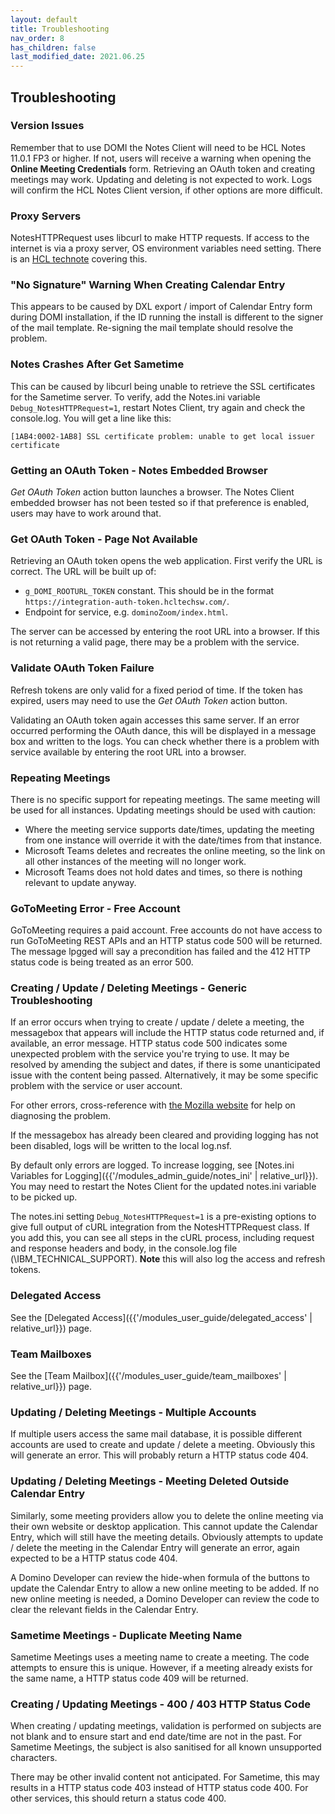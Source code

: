 ```yaml
---
layout: default
title: Troubleshooting
nav_order: 8
has_children: false
last_modified_date: 2021.06.25
---
```


## Troubleshooting

### Version Issues

Remember that to use DOMI the Notes Client will need to be HCL Notes 11.0.1 FP3 or higher. If not, users will receive a warning when opening the **Online Meeting Credentials** form. Retrieving an OAuth token and creating meetings may work. Updating and deleting is not expected to work. Logs will confirm the HCL Notes Client version, if other options are more difficult.

### Proxy Servers

NotesHTTPRequest uses libcurl to make HTTP requests. If access to the internet is via a proxy server, OS environment variables need setting. There is an [HCL technote](https://support.hcltechsw.com/csm?id=kb_article&sys_id=0157fae51b418c1483cb86e9cd4bcb96) covering this.

### "No Signature" Warning When Creating Calendar Entry

This appears to be caused by DXL export / import of Calendar Entry form during DOMI installation, if the ID running the install is different to the signer of the mail template. Re-signing the mail template should resolve the problem.

### Notes Crashes After Get Sametime

This can be caused by libcurl being unable to retrieve the SSL certificates for the Sametime server. To verify, add the Notes.ini variable `Debug_NotesHTTPRequest=1`, restart Notes Client, try again and check the console.log. You will get a line like this:
```
[1AB4:0002-1AB8] SSL certificate problem: unable to get local issuer certificate
```

### Getting an OAuth Token - Notes Embedded Browser

*Get OAuth Token* action button launches a browser. The Notes Client embedded browser has not been tested so if that preference is enabled, users may have to work around that.

### Get OAuth Token - Page Not Available

Retrieving an OAuth token opens the web application. First verify the URL is correct. The URL will be built up of:  
- `g_DOMI_ROOTURL_TOKEN` constant. This should be in the format `https://integration-auth-token.hcltechsw.com/`.
- Endpoint for service, e.g. `dominoZoom/index.html`.

The server can be accessed by entering the root URL into a browser. If this is not returning a valid page, there may be a problem with the service.

###  Validate OAuth Token Failure

Refresh tokens are only valid for a fixed period of time. If the token has expired, users may need to use the *Get OAuth Token* action button.

Validating an OAuth token again accesses this same server. If an error occurred performing the OAuth dance, this will be displayed in a message box and written to the logs. You can check whether there is a problem with service available by entering the root URL into a browser.

### Repeating Meetings

There is no specific support for repeating meetings. The same meeting will be used for all instances. Updating meetings should be used with caution:  
- Where the meeting service supports date/times, updating the meeting from one instance will override it with the date/times from that instance.  
- Microsoft Teams deletes and recreates the online meeting, so the link on all other instances of the meeting will no longer work.
- Microsoft Teams does not hold dates and times, so there is nothing relevant to update anyway.

### GoToMeeting Error - Free Account

GoToMeeting requires a paid account. Free accounts do not have access to run GoToMeeting REST APIs and an HTTP status code 500 will be returned. The message lpgged will say a precondition has failed and the 412 HTTP status code is being treated as an error 500.

### Creating / Update / Deleting Meetings - Generic Troubleshooting

If an error occurs when trying to create / update / delete a meeting, the messagebox that appears will include the HTTP status code returned and, if available, an error message. HTTP status code 500 indicates some unexpected problem with the service you're trying to use. It may be resolved by amending the subject and dates, if there is some unanticipated issue with the content being passed. Alternatively, it may be some specific problem with the service or user account.

For other errors, cross-reference with [the Mozilla website](https://developer.mozilla.org/en-US/docs/Web/HTTP/Status) for help on diagnosing the problem.

If the messagebox has already been cleared and providing logging has not been disabled, logs will be written to the local log.nsf.

By default only errors are logged. To increase logging, see [Notes.ini Variables for Logging]({{'/modules_admin_guide/notes_ini' | relative_url}}). You may need to restart the Notes Client for the updated notes.ini variable to be picked up.

The notes.ini setting `Debug_NotesHTTPRequest=1` is a pre-existing options to give full output of cURL integration from the NotesHTTPRequest class. If you add this, you can see all steps in the cURL process, including request and response headers and body, in the console.log file (<NotesData>\IBM_TECHNICAL_SUPPORT). **Note** this will also log the access and refresh tokens.

### Delegated Access

See the [Delegated Access]({{'/modules_user_guide/delegated_access' | relative_url}}) page.

### Team Mailboxes

See the [Team Mailbox]({{'/modules_user_guide/team_mailboxes' | relative_url}}) page.

### Updating / Deleting Meetings - Multiple Accounts

If multiple users access the same mail database, it is possible different accounts are used to create and update / delete a meeting. Obviously this will generate an error. This will probably return a HTTP status code 404.

### Updating / Deleting Meetings - Meeting Deleted Outside Calendar Entry

Similarly, some meeting providers allow you to delete the online meeting via their own website or desktop application. This cannot update the Calendar Entry, which will still have the meeting details. Obviously attempts to update / delete the meeting in the Calendar Entry will generate an error, again expected to be a HTTP status code 404.

A Domino Developer can review the hide-when formula of the buttons to update the Calendar Entry to allow a new online meeting to be added. If no new online meeting is needed, a Domino Developer can review the code to clear the relevant fields in the Calendar Entry.

### Sametime Meetings - Duplicate Meeting Name

Sametime Meetings uses a meeting name to create a meeting. The code attempts to ensure this is unique. However, if a meeting already exists for the same name, a HTTP status code 409 will be returned.

### Creating / Updating Meetings - 400 / 403 HTTP Status Code

When creating / updating meetings, validation is performed on subjects are not blank and to ensure start and end date/time are not in the past. For Sametime Meetings, the subject is also sanitised for all known unsupported characters.

There may be other invalid content not anticipated. For Sametime, this may results in a HTTP status code 403 instead of HTTP status code 400. For other services, this should return a status code 400.